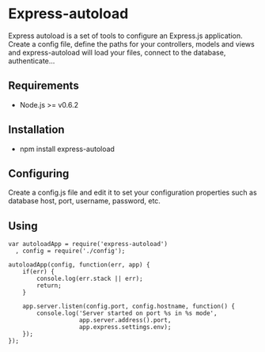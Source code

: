 
# Express-autoload

Express autoload is a set of tools to configure an Express.js application.
Create a config file, define the paths for your controllers, models and views and express-autoload will load your files, connect to the database, authenticate...


## Requirements
* Node.js >= v0.6.2

## Installation
* npm install express-autoload

## Configuring
Create a config.js file and edit it to set your configuration properties such as database host, port, username, password, etc.

## Using

    var autoloadApp = require('express-autoload')
      , config = require('./config');
    
    autoloadApp(config, function(err, app) {
        if(err) {
            console.log(err.stack || err);
            return;
        }
        
        app.server.listen(config.port, config.hostname, function() {
            console.log('Server started on port %s in %s mode',
                        app.server.address().port,
                        app.express.settings.env);
        });
    });


